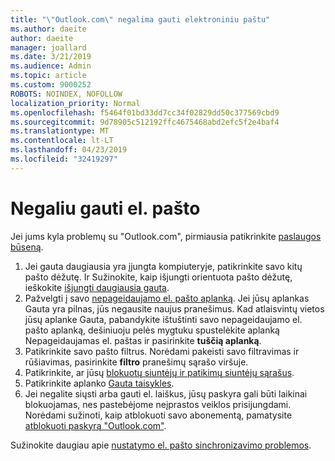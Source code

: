 ```yaml
---
title: "\"Outlook.com\" negalima gauti elektroniniu paštu"
ms.author: daeite
author: daeite
manager: joallard
ms.date: 3/21/2019
ms.audience: Admin
ms.topic: article
ms.custom: 9000252
ROBOTS: NOINDEX, NOFOLLOW
localization_priority: Normal
ms.openlocfilehash: f5464f01bd33dd7cc34f02829dd50c377569cbd9
ms.sourcegitcommit: 9d78905c512192ffc4675468abd2efc5f2e4baf4
ms.translationtype: MT
ms.contentlocale: lt-LT
ms.lasthandoff: 04/23/2019
ms.locfileid: "32419297"
---
```

# <a name="cant-receive-email"></a>Negaliu gauti el. pašto

Jei jums kyla problemų su "Outlook.com", pirmiausia patikrinkite [paslaugos būseną](https://go.microsoft.com/fwlink/p/?linkid=837482).

1. Jei gauta daugiausia yra įjungta kompiuteryje, patikrinkite savo kitų pašto dėžutę. Ir Sužinokite, kaip išjungti orientuota pašto dėžutę, ieškokite [išjungti daugiausia gauta](https://support.office.com/article/f714d94d-9e63-4217-9ccb-6cb2986aa1b2).
1. Pažvelgti į savo [nepageidaujamo el. pašto aplanką](https://outlook.live.com/mail/junkemail). Jei jūsų aplankas Gauta yra pilnas, jūs negausite naujus pranešimus. Kad atlaisvintų vietos jūsų aplanke Gauta, pabandykite ištuštinti savo nepageidaujamo el. pašto aplanką, dešiniuoju pelės mygtuku spustelėkite aplanką Nepageidaujamas el. paštas ir pasirinkite **tuščią aplanką**.
1. Patikrinkite savo pašto filtrus. Norėdami pakeisti savo filtravimas ir rūšiavimas, pasirinkite **filtro** pranešimų sąrašo viršuje.
1. Patikrinkite, ar jūsų [blokuotų siuntėjų ir patikimų siuntėjų sąrašus](https://outlook.live.com/mail/options/mail/junkEmail).
1. Patikrinkite aplanko [Gauta taisykles](https://outlook.live.com/mail/options/mail/rules).
1. Jei negalite siųsti arba gauti el. laiškus, jūsų paskyra gali būti laikinai blokuojamas, nes pastebėjome neįprastos veiklos prisijungdami. Norėdami sužinoti, kaip atblokuoti savo abonementą, pamatysite [atblokuoti paskyrą "Outlook.com"](https://support.office.com/article/f4ad2701-d166-4d8b-8a6a-9af2a1f8a4c4).

Sužinokite daugiau apie [nustatymo el. pašto sinchronizavimo problemos](https://support.office.com/article/d39e3341-8d79-4bf1-b3c7-ded602233642).